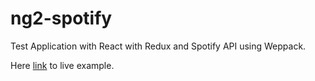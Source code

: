 # ng2-spotify
Test Application with React with Redux and Spotify API using Weppack.

Here <a href="http://spotify.justcreativemotion.com">link</a> to live example.
